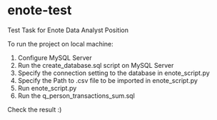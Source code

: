 # enote-test
Test Task for Enote Data Analyst Position

To run the project on local machine:
1. Configure MySQL Server
2. Run the create_database.sql script on MySQL Server
3. Specify the connection setting to the database in enote_script.py
4. Specify the Path to .csv file to be imported in enote_script.py
5. Run enote_script.py 
6. Run the q_person_transactions_sum.sql

Check the result :)